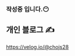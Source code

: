 ### 작성중 입니다.😶

## 개인 블로그 ✍
<a href="https://velog.io/@chojs28" target="_blank">https://velog.io/@chojs28</a>

<!-- <img src="https://img.shields.io/badge/HTML5-e34f26?style=flat-square&logo=HTML5&logoColor=white"/> -->
<!--
**JoonSukCho/JoonSukCho** is a ✨ _special_ ✨ repository because its `README.md` (this file) appears on your GitHub profile.

Here are some ideas to get you started:

- 🔭 I’m currently working on ...
- 🌱 I’m currently learning ...
- 👯 I’m looking to collaborate on ...
- 🤔 I’m looking for help with ...
- 💬 Ask me about ...
- 📫 How to reach me: ...
- 😄 Pronouns: ...
- ⚡ Fun fact: ...
-->
